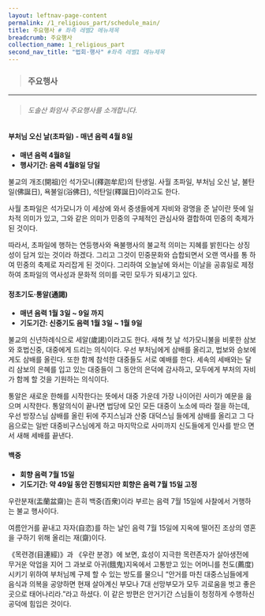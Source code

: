 ```yaml
---
layout: leftnav-page-content
permalink: /1_religious_part/schedule_main/
title: 주요행사 # 좌측 레벨2 메뉴제목
breadcrumb: 주요행사
collection_name: 1_religious_part
second_nav_title: "법회·행사" #좌측 레벨1 메뉴제목
---
```


> ### **주요행사**

---

> ###### *도솔산 화암사 주요행사를 소개합니다.*


#### 부처님 오신 날(초파일) - 매년 음력 4월 8일
* **매년 음력 4월8일**
* **행사기간: 음력 4월8일 당일**

불교의 개조(開祖)인 석가모니(釋迦牟尼)의 탄생일. 사월 초파일, 부처님 오신 날, 불탄일(佛誕日), 욕불일(浴佛日), 석탄일(釋誕日)이라고도 한다.

사월 초파일은 석가모니가 이 세상에 와서 중생들에게 자비와 광명을 준 날이란 뜻에 일차적 의미가 있고, 그와 같은 의미가 민중의 구체적인 관심사와 결합하여 민중의 축제가 된 것이다.

따라서, 초파일에 행하는 연등행사와 욕불행사의 불교적 의미는 지혜를 밝힌다는 상징 성이 담겨 있는 것이라 하겠다. 그리고 그것이 민중문화와 습합되면서 오랜 역사를 통 하여 민중의 축제로 자리잡게 된 것이다. 그리하여 오늘날에 와서는 이날을 공휴일로 제정하여 초파일의 역사성과 문화적 의미를 국민 모두가 되새기고 있다.


#### 정초기도·통알(通謁)
* **매년 음력 1월 3일 ~ 9일 까지**
* **기도기간: 신중기도 음력 1월 3일 ~ 1월 9일**


불교의 신년하례식으로 세알(歲謁)이라고도 한다. 새해 첫 날 석가모니불을 비롯한 삼보와 호법신중, 대중에게 드리는 의식이다. 우선 부처님에게 삼배를 올리고, 법보와 승보에게도 삼배를 올린다. 또한 함께 참석한 대중들도 서로 예배를 한다. 세속의 세배와는 달리 삼보의 은혜를 입고 있는 대중들이 그 동안의 은덕에 감사하고, 모두에게 부처의 자비가 함께 할 것을 기원하는 의식이다.

통알은 새로운 한해를 시작한다는 뜻에서 대중 가운데 가장 나이어린 사미가 예문을 읊으며 시작한다. 통알의식이 끝나면 법당에 모인 모든 대중이 노소에 따라 절을 하는데, 우선 방장스님 삼배를 올린 뒤에 주지스님과 산중 대덕스님 들에게 삼배를 올리고 그 다음으로는 일반 대중비구스님에게 하고 마지막으로 사미까지 신도들에게 인사를 받으 면서 새해 세배를 끝낸다.


#### 백중
* **회향 음력 7월 15일**
* **기도기간: 약 49일 동안 진행되지만 회향은 음력 7월 15일 고정**

우란분재(盂蘭盆齋)는 흔히 백중(百衆)이라 부르는 음력 7월 15일에 사찰에서 거행하는 불교 행사이다.

여름안거를 끝내고 자자(自恣)를 하는 날인 음력 7월 15일에 지옥에 떨어진 조상의 영혼을 구하기 위해 올리는 재(齋)이다.

《목련경(目連經)》과 《우란 분경》에 보면, 효성이 지극한 목련존자가 살아생전에 무거운 악업을 지어 그 과보로 아귀(餓鬼)지옥에서 고통받고 있는 어머니를 천도(薦度)시키기 위하여 부처님께 구제 할 수 있는 방도를 물으니 “안거를 마친 대중스님들에게 음식과 의복을 공양하면 현재 살아계신 부모나 7대 선망부모가 모두 괴로움을 벗고 좋은 곳으로 태어나리라.”라고 하셨다. 이 같은 방편은 안거기간 스님들이 청정하게 수행하신 공덕에 힘입은 것이다.
